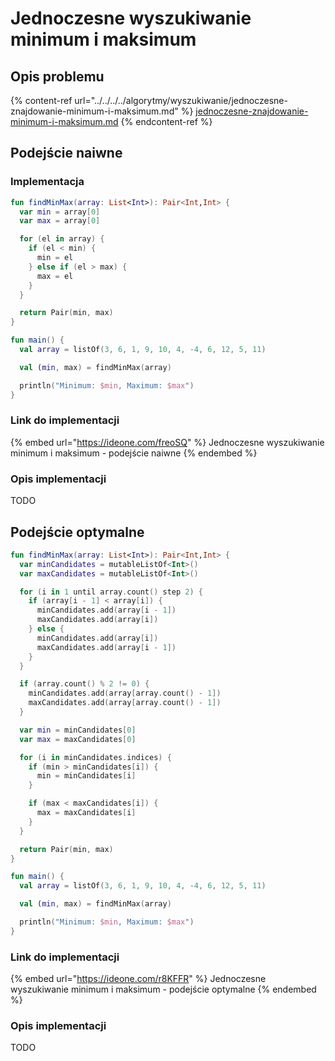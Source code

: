 # Jednoczesne wyszukiwanie minimum i maksimum

## Opis problemu

{% content-ref url="../../../../algorytmy/wyszukiwanie/jednoczesne-znajdowanie-minimum-i-maksimum.md" %}
[jednoczesne-znajdowanie-minimum-i-maksimum.md](../../../../algorytmy/wyszukiwanie/jednoczesne-znajdowanie-minimum-i-maksimum.md)
{% endcontent-ref %}

## Podejście naiwne

### Implementacja

```kotlin
fun findMinMax(array: List<Int>): Pair<Int,Int> {
  var min = array[0]
  var max = array[0]

  for (el in array) {
    if (el < min) {
      min = el
    } else if (el > max) {
      max = el
    }
  }

  return Pair(min, max)
}

fun main() {
  val array = listOf(3, 6, 1, 9, 10, 4, -4, 6, 12, 5, 11)

  val (min, max) = findMinMax(array)

  println("Minimum: $min, Maximum: $max")
}
```

### Link do implementacji

{% embed url="https://ideone.com/freoSQ" %}
Jednoczesne wyszukiwanie minimum i maksimum - podejście naiwne
{% endembed %}

### Opis implementacji

TODO

## Podejście optymalne

```kotlin
fun findMinMax(array: List<Int>): Pair<Int,Int> {
  var minCandidates = mutableListOf<Int>()
  var maxCandidates = mutableListOf<Int>()

  for (i in 1 until array.count() step 2) {
    if (array[i - 1] < array[i]) {
      minCandidates.add(array[i - 1])
      maxCandidates.add(array[i])
    } else {
      minCandidates.add(array[i])
      maxCandidates.add(array[i - 1])
    }
  }

  if (array.count() % 2 != 0) {
    minCandidates.add(array[array.count() - 1])
    maxCandidates.add(array[array.count() - 1])
  }

  var min = minCandidates[0]
  var max = maxCandidates[0]

  for (i in minCandidates.indices) {
    if (min > minCandidates[i]) {
      min = minCandidates[i]
    }

    if (max < maxCandidates[i]) {
      max = maxCandidates[i]
    }
  }

  return Pair(min, max)
}

fun main() {
  val array = listOf(3, 6, 1, 9, 10, 4, -4, 6, 12, 5, 11)

  val (min, max) = findMinMax(array)

  println("Minimum: $min, Maximum: $max")
}
```

### Link do implementacji

{% embed url="https://ideone.com/r8KFFR" %}
Jednoczesne wyszukiwanie minimum i maksimum - podejście optymalne
{% endembed %}

### Opis implementacji

TODO
